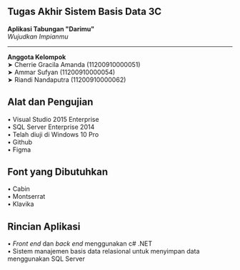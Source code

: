 ## Tugas Akhir Sistem Basis Data 3C
**Aplikasi Tabungan "Darimu"**  
_Wujudkan Impianmu_
 
 ------
**Anggota Kelompok**  
➤ Cherrie Gracila Amanda (11200910000051)  
➤ Ammar Sufyan (11200910000054)  
➤ Riandi Nandaputra (11200910000062)  

## Alat dan Pengujian  
• Visual Studio 2015 Enterprise  
• SQL Server Enterprise 2014  
• Telah diuji di Windows 10 Pro  
• Github  
• Figma  

## Font yang Dibutuhkan  
• Cabin  
• Montserrat  
• Klavika  

## Rincian Aplikasi  
• _Front end_ dan _back end_ menggunakan c# .NET  
• Sistem manajemen basis data relasional untuk menyimpan data menggunakan SQL Server
